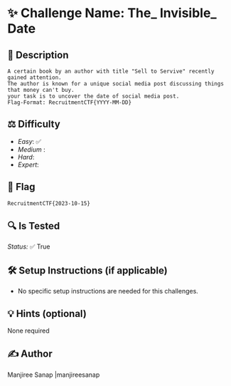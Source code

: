 # ✨ Challenge Name: The_ Invisible_ Date

## 📜 Description
```
A certain book by an author with title "Sell to Servive" recently gained attention.
The author is known for a unique social media post discussing things that money can't buy.
your task is to uncover the date of social media post.
Flag-Format: RecruitmentCTF{YYYY-MM-DD}
```
## ⚖️ Difficulty
- *Easy*:  ✅
- *Medium* : 
- *Hard*: 
- *Expert*: 

## 🚩 Flag
`RecruitmentCTF{2023-10-15}`

## 🔍 Is Tested
*Status:* ✅ True 

## 🛠️ Setup Instructions (if applicable)
* No specific setup instructions are needed for this challenges.

## 💡 Hints (optional)
None required  
                                                              
## ✍️ Author
Manjiree Sanap |manjireesanap
